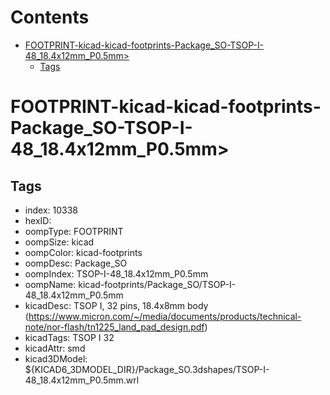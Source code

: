 



Contents
========

* [FOOTPRINT-kicad-kicad-footprints-Package_SO-TSOP-I-48_18.4x12mm_P0.5mm>](#footprint-kicad-kicad-footprints-package_so-tsop-i-48_184x12mm_p05mm)
	* [Tags](#tags)

# FOOTPRINT-kicad-kicad-footprints-Package_SO-TSOP-I-48_18.4x12mm_P0.5mm>

## Tags

- index: 10338
- hexID: 
- oompType: FOOTPRINT
- oompSize: kicad
- oompColor: kicad-footprints
- oompDesc: Package_SO
- oompIndex: TSOP-I-48_18.4x12mm_P0.5mm
- oompName: kicad-footprints/Package_SO/TSOP-I-48_18.4x12mm_P0.5mm
- kicadDesc: TSOP I, 32 pins, 18.4x8mm body (https://www.micron.com/~/media/documents/products/technical-note/nor-flash/tn1225_land_pad_design.pdf)
- kicadTags: TSOP I 32
- kicadAttr: smd
- kicad3DModel: ${KICAD6_3DMODEL_DIR}/Package_SO.3dshapes/TSOP-I-48_18.4x12mm_P0.5mm.wrl
